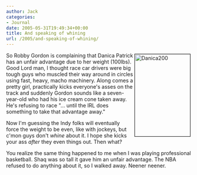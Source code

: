 ```yaml
---
author: Jack
categories:
- Journal
date: 2005-05-31T19:49:34+00:00
title: And speaking of whining
url: /2005/and-speaking-of-whining/
---
```


<img src="/files/danica200.jpg" height="224" width="150" border="1" align="right" hspace="4" vspace="4" alt="Danica200" />

So Robby Gordon is complaining that Danica Patrick has an unfair advantage due to her weight (100lbs). Good Lord man, I thought race car drivers were big tough guys who muscled their way around in circles using fast, heavy, macho machinery. Along comes a pretty girl, practically kicks everyone's asses on the track and suddenly Gordon sounds like a seven-year-old who had his ice cream cone taken away. He's refusing to race "&#8230; until the IRL does something to take that advantage away."

Now I'm guessing the Indy folks will eventually force the weight to be even, like with jockeys, but c'mon guys don't _whine_ about it. I hope she kicks your ass _after_ they even things out. Then what?

You realize the same thing happened to me when I was playing professional basketball. Shaq was so tall it gave him an unfair advantage. The NBA refused to do anything about it, so I walked away. Neener neener.
